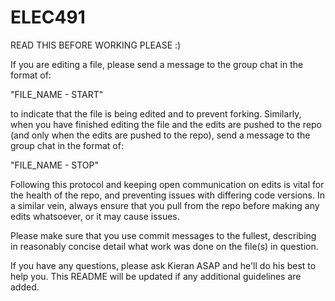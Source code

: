# ELEC491
READ THIS BEFORE WORKING PLEASE :)

If you are editing a file, please send a message to the group chat in the format of:

"FILE_NAME - START"

to indicate that the file is being edited and to prevent forking. Similarly, when you have finished editing the file and the edits are pushed to the repo (and only when the edits are pushed to the repo), send a message to the group chat in the format of:

"FILE_NAME - STOP"

Following this protocol and keeping open communication on edits is vital for the health of the repo, and preventing issues with differing code versions.
In a similar vein, always ensure that you pull from the repo before making any edits whatsoever, or it may cause issues.

Please make sure that you use commit messages to the fullest, describing in reasonably concise detail what work was done on the file(s) in question.

If you have any questions, please ask Kieran ASAP and he'll do his best to help you.
This README will be updated if any additional guidelines are added.
